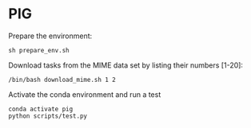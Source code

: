# PIG   
Prepare the environment:<br>
```
sh prepare_env.sh
```
Download tasks from the MIME data set by listing their numbers [1-20]:<br>
```
/bin/bash download_mime.sh 1 2 
```
Activate the conda environment and run a test<br>
```
conda activate pig
python scripts/test.py
```
